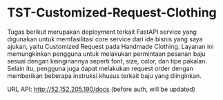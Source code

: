 # TST-Customized-Request-Clothing

Tugas berikut merupakan deployment terkait FastAPI service yang digunakan untuk memfasilitasi core service dari ide bisnis yang saya ajukan, yaitu Customized Request pada Handmade Clothing. Layanan ini memungkinkan pengguna untuk melakukan permintaan pesanan baju sesuai dengan keinginannya seperti font, size, color, dan tipe pakaian. Selain itu, pengguna juga dapat melakukan request order dengan memberikan beberapa instruksi khusus terkait baju yang diinginkan. 

URL API: http://52.152.205.190/docs (before auth, will be updated)
